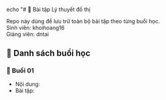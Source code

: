 echo "# 📘 Bài tập Lý thuyết đồ thị

Repo này dùng để lưu trữ toàn bộ bài tập theo từng buổi học.  
Sinh viên: khoihoang16  
Giảng viên: dntai

## 📂 Danh sách buổi học

### 🔹 Buổi 01
- Nội dung: 
- Bài tập: 